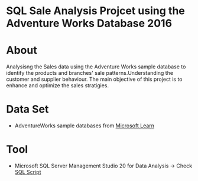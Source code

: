 # SQL Sale Analysis Projcet using the Adventure Works Database 2016

# About 
  Analysisng the Sales data using the Adventure Works sample database to identify the products and branches' sale patterns.Understanding the customer and supplier behaviour. The main objective of this project is to enhance and optimize the sales stratigies.  
# Data Set

- AdventureWorks sample databases from [Microsoft Learn](https://learn.microsoft.com/en-us/sql/samples/adventureworks-install-configure?view=sql-server-ver17&tabs=ssms) 

# Tool

- Microsoft SQL Server Management Studio 20 for Data Analysis -> Check [SQL Script](https://github.com/THETPAING10/Sales-Analysis/blob/main/Sales%20Analysis.sql)
